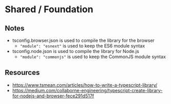 # Shared / Foundation

## Notes
- tsconfig.browser.json is used to compile the library for the browser
  - `"module": "esnext"` is used to keep the ES6 module syntax
- tsconfig.node.json is used to compile the library for Node.js
  - `"module": "commonjs"` is used to keep the CommonJS module syntax

## Resources
- https://www.tsmean.com/articles/how-to-write-a-typescript-library/
- https://medium.com/collaborne-engineering/typescript-create-library-for-nodejs-and-browser-fece291d517f